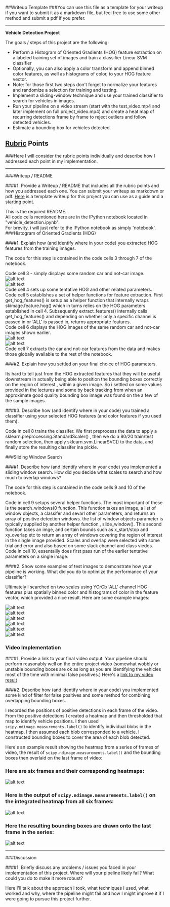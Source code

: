 ##Writeup Template
###You can use this file as a template for your writeup if you want to submit it as a markdown file, but feel free to use some other method and submit a pdf if you prefer.

---

**Vehicle Detection Project**

The goals / steps of this project are the following:

* Perform a Histogram of Oriented Gradients (HOG) feature extraction on a labeled training set of images and train a classifier Linear SVM classifier
* Optionally, you can also apply a color transform and append binned color features, as well as histograms of color, to your HOG feature vector. 
* Note: for those first two steps don't forget to normalize your features and randomize a selection for training and testing.
* Implement a sliding-window technique and use your trained classifier to search for vehicles in images.
* Run your pipeline on a video stream (start with the test_video.mp4 and later implement on full project_video.mp4) and create a heat map of recurring detections frame by frame to reject outliers and follow detected vehicles.
* Estimate a bounding box for vehicles detected.

[//]: # (Image References)
[image1]: ./output_for_readme/raw-vehicles-GTI_MiddleClose-image0425.png "raw car image"
[image2]: ./output_for_readme/raw-non-vehicles-Extras-extra2126.png "raw not-car image"
[image3]: ./output_for_readme/HOG-vehicles-GTI_MiddleClose-image0425.png "car HOG image"
[image4]: ./output_for_readme/HOG-non-vehicles-Extras-extra2126.png "not-car HOG image"
[image5]: ./output_for_readme/bounding_boxes_test1.jpg "bounding boxes test_images/test1.jpg"
[image6]: ./output_for_readme/bounding_boxes_test2.jpg "bounding boxes test_images/test2.jpg"
[image7]: ./output_for_readme/bounding_boxes_test3.jpg "bounding boxes test_images/test3.jpg"
[image8]: ./output_for_readme/bounding_boxes_test4.jpg "bounding boxes test_images/test4.jpg"
[image9]: ./output_for_readme/bounding_boxes_test5.jpg "bounding boxes test_images/test5.jpg"
[image10]: ./output_for_readme/bounding_boxes_test6.jpg "bounding boxes test_images/test6.jpg"


[video1]: ./project_video.mp4 "Video"

## [Rubric](https://review.udacity.com/#!/rubrics/513/view) Points
###Here I will consider the rubric points individually and describe how I addressed each point in my implementation.  

---
###Writeup / README

####1. Provide a Writeup / README that includes all the rubric points and how you addressed each one.  You can submit your writeup as markdown or pdf.  [Here](https://github.com/udacity/CarND-Vehicle-Detection/blob/master/writeup_template.md) is a template writeup for this project you can use as a guide and a starting point.  

This is the required README.  
All code cells mentioned here are in the IPython notebook located in "vehicle_detection.ipynb".  
For brevity, i will just refer to the IPython notebook as simply 'notebook'.  
###Histogram of Oriented Gradients (HOG)

####1. Explain how (and identify where in your code) you extracted HOG features from the training images.

The code for this step is contained in the code cells 3 through 7 of the  notebook.

Code cell 3 - simply displays some random car and not-car image.  
![alt text][image1]  
![alt text][image2]  
Code cell 4 sets up some tentative HOG and other related parameters.  
Code cell 5 establishes a set of helper functions for feature extraction. First get_hog_features() is setup as a helper function that internally wraps  skimage.feature.hog() which in turns relies on the HOG parameters established in cell 4. Subsequently extract_features() internally calls get_hog_features() and depending on whether only a specific channel is passed in or 'ALL' is passed in, returns appropriate features.  
Code cell 6 displays the HOG images of the same random car and not-car images shown earlier.  
![alt text][image3]  
![alt text][image4]   
Code cell 7 extracts the car and not-car features from the data and makes those globally available to the rest of the notebook.  

####2. Explain how you settled on your final choice of HOG parameters.

Its hard to tell just from the HOG extracted features that they will be useful downstream in actually being able to position the bounding boxes correctly on the region of interest , within a given image. So i settled on some values provided in the lectures and some by back tracking from when an approximate good quality bounding box image was found on the a few of the sample images.

####3. Describe how (and identify where in your code) you trained a classifier using your selected HOG features (and color features if you used them).

Code in cell 8 trains the classifer. We first preprocess the data to apply a sklearn.preprocessing.StandardScaler() , then we do a 80/20 train/test random selection, then apply sklearn.svm.LinearSVC() to the data, and finally store the resulting classifer ina pickle.   

###Sliding Window Search

####1. Describe how (and identify where in your code) you implemented a sliding window search.  How did you decide what scales to search and how much to overlap windows?

The code for this step is contained in the code cells 9 and 10 of the  notebook.

Code in cell 9 setups several helper functions. The most important of these is the search_windows(0 function. This function takes an image, a list of window objects, a classifer and sevarl other parameters, and returns an array of positive detection windows. the list of window objects parameter is typically supplied by another helper function , slide_window(). This second function takes an imge, and certain bounds such as x_start/stop and xy_overlap etc to return an array of windows covering the region of interest in the single image provided. Scales and overlap were selected with some trial and error and also based on some slack channel and class viedos.  
Code in cell 10, essentailly does first pass run of the earlier tentative parameters on a single image.  

####2. Show some examples of test images to demonstrate how your pipeline is working.  What did you do to optimize the performance of your classifier?

Ultimately I searched on two scales using YCrCb 'ALL' channel HOG features plus spatially binned color and histograms of color in the feature vector, which provided a nice result.  Here are some example images:

![alt text][image5]  
![alt text][image6]  
![alt text][image7]  
![alt text][image8]  
![alt text][image9]  
![alt text][image10]  


### Video Implementation

####1. Provide a link to your final video output.  Your pipeline should perform reasonably well on the entire project video (somewhat wobbly or unstable bounding boxes are ok as long as you are identifying the vehicles most of the time with minimal false positives.)
Here's a [link to my video result](./project_video.mp4)


####2. Describe how (and identify where in your code) you implemented some kind of filter for false positives and some method for combining overlapping bounding boxes.

I recorded the positions of positive detections in each frame of the video.  From the positive detections I created a heatmap and then thresholded that map to identify vehicle positions.  I then used `scipy.ndimage.measurements.label()` to identify individual blobs in the heatmap.  I then assumed each blob corresponded to a vehicle.  I constructed bounding boxes to cover the area of each blob detected.  

Here's an example result showing the heatmap from a series of frames of video, the result of `scipy.ndimage.measurements.label()` and the bounding boxes then overlaid on the last frame of video:

### Here are six frames and their corresponding heatmaps:

![alt text][image5]

### Here is the output of `scipy.ndimage.measurements.label()` on the integrated heatmap from all six frames:
![alt text][image6]

### Here the resulting bounding boxes are drawn onto the last frame in the series:
![alt text][image7]



---

###Discussion

####1. Briefly discuss any problems / issues you faced in your implementation of this project.  Where will your pipeline likely fail?  What could you do to make it more robust?

Here I'll talk about the approach I took, what techniques I used, what worked and why, where the pipeline might fail and how I might improve it if I were going to pursue this project further.  

